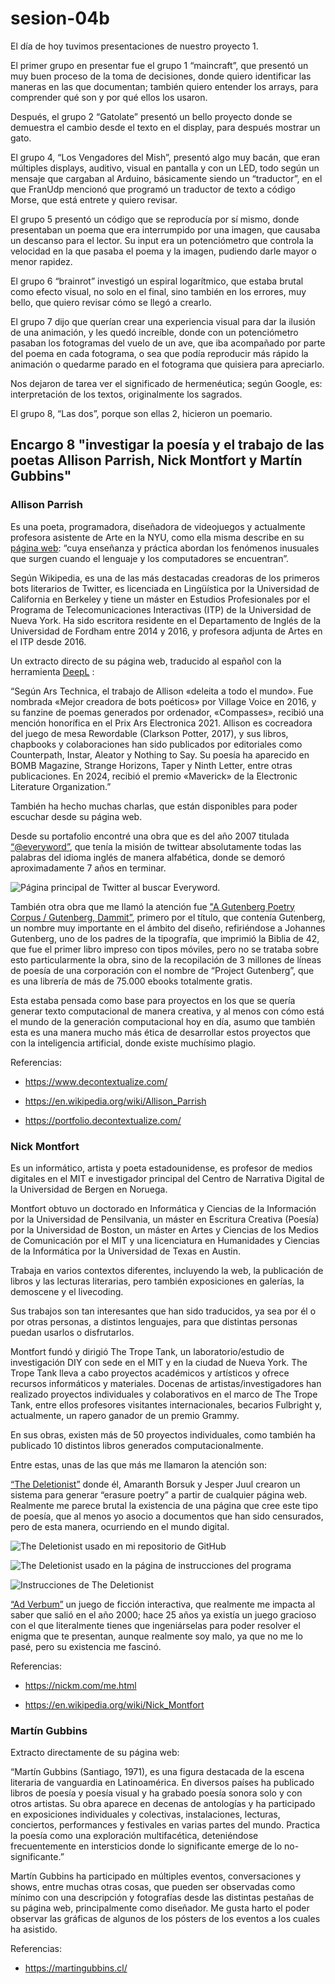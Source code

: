 # sesion-04b

El día de hoy tuvimos presentaciones de nuestro proyecto 1.

El primer grupo en presentar fue el grupo 1 “maincraft”, que presentó un muy buen proceso de la toma de decisiones, donde quiero identificar las maneras en las que documentan; también quiero entender los arrays, para comprender qué son y por qué ellos los usaron.

Después, el grupo 2 “Gatolate” presentó un bello proyecto donde se demuestra el cambio desde el texto en el display, para después mostrar un gato.

El grupo 4, “Los Vengadores del Mish”, presentó algo muy bacán, que eran múltiples displays, auditivo, visual en pantalla y con un LED, todo según un mensaje que cargaban al Arduino, básicamente siendo un “traductor”, en el que FranUdp mencionó que programó un traductor de texto a código Morse, que está entrete y quiero revisar.

El grupo 5 presentó un código que se reproducía por sí mismo, donde presentaban un poema que era interrumpido por una imagen, que causaba un descanso para el lector. Su input era un potenciómetro que controla la velocidad en la que pasaba el poema y la imagen, pudiendo darle mayor o menor rapidez.

El grupo 6 “brainrot” investigó un espiral logarítmico, que estaba brutal como efecto visual, no solo en el final, sino también en los errores, muy bello, que quiero revisar cómo se llegó a crearlo. 

El grupo 7 dijo que querían crear una experiencia visual para dar la ilusión de una animación, y les quedó increíble, donde con un potenciómetro pasaban los fotogramas del vuelo de un ave, que iba acompañado por parte del poema en cada fotograma, o sea que podía reproducir más rápido la animación o quedarme parado en el fotograma que quisiera para apreciarlo.

Nos dejaron de tarea ver el significado de hermenéutica; según Google, es: interpretación de los textos, originalmente los sagrados.

El grupo 8, “Las dos”, porque son ellas 2, hicieron un poemario. 

## Encargo 8 "investigar la poesía y el trabajo de las poetas Allison Parrish, Nick Montfort y Martín Gubbins"

### Allison Parrish

Es una poeta, programadora, diseñadora de videojuegos y actualmente profesora asistente de Arte en la NYU, como ella misma describe en su [página web](https://www.decontextualize.com/): “cuya enseñanza y práctica abordan los fenómenos inusuales que surgen cuando el lenguaje y los computadores se encuentran”. 

Según Wikipedia, es una de las más destacadas creadoras de los primeros bots literarios de Twitter, es licenciada en Lingüística por la Universidad de California en Berkeley y tiene un máster en Estudios Profesionales por el Programa de Telecomunicaciones Interactivas (ITP) de la Universidad de Nueva York. Ha sido escritora residente en el Departamento de Inglés de la Universidad de Fordham entre 2014 y 2016, y profesora adjunta de Artes en el ITP desde 2016.

Un extracto directo de su página web, traducido al español con la herramienta [DeepL](https://www.deepl.com/es/translator) :

“Según Ars Technica, el trabajo de Allison «deleita a todo el mundo». Fue nombrada «Mejor creadora de bots poéticos» por Village Voice en 2016, y su fanzine de poemas generados por ordenador, «Compasses», recibió una mención honorífica en el Prix Ars Electronica 2021. Allison es cocreadora del juego de mesa Rewordable (Clarkson Potter, 2017), y sus libros, chapbooks y colaboraciones han sido publicados por editoriales como Counterpath, Instar, Aleator y Nothing to Say. Su poesía ha aparecido en BOMB Magazine, Strange Horizons, Taper y Ninth Letter, entre otras publicaciones. En 2024, recibió el premio «Maverick» de la Electronic Literature Organization.”

También ha hecho muchas charlas, que están disponibles para poder escuchar desde su página web.

Desde su portafolio encontré una obra que es del año 2007 titulada [“@everyword”](https://github.com/aparrish/everywordbot ), que tenía la misión de twittear absolutamente todas las palabras del idioma inglés de manera alfabética, donde se demoró aproximadamente 7 años en terminar.

![Página principal de Twitter al buscar Everyword.](./imagenes/sesion-04b-Everyword.png)

También otra obra que me llamó la atención fue ["A Gutenberg Poetry Corpus / Gutenberg, Dammit”](https://github.com/aparrish/gutenberg-poetry-corpus), primero por el título, que contenía Gutenberg, un nombre muy importante en el ámbito del diseño, refiriéndose a Johannes Gutenberg, uno de los padres de la tipografía, que imprimió la Biblia de 42, que fue el primer libro impreso con tipos móviles, pero no se trataba sobre esto particularmente la obra, sino de la recopilación de 3 millones de líneas de poesía de una corporación con el nombre de “Project Gutenberg”, que es una librería de más de 75.000 ebooks totalmente gratis.

Esta estaba pensada como base para proyectos en los que se quería generar texto computacional de manera creativa, y al menos con cómo está el mundo de la generación computacional hoy en día, asumo que también esta es una manera mucho más ética de desarrollar estos proyectos que con la inteligencia artificial, donde existe muchísimo plagio.

Referencias:  
- https://www.decontextualize.com/  

- https://en.wikipedia.org/wiki/Allison_Parrish  

- https://portfolio.decontextualize.com/  

### Nick Montfort

Es un informático, artista y poeta estadounidense, es profesor de medios digitales en el MIT e investigador principal del Centro de Narrativa Digital de la Universidad de Bergen en Noruega. 

Montfort obtuvo un doctorado en Informática y Ciencias de la Información por la Universidad de Pensilvania, un máster en Escritura Creativa (Poesía) por la Universidad de Boston, un máster en Artes y Ciencias de los Medios de Comunicación por el MIT y una licenciatura en Humanidades y Ciencias de la Informática por la Universidad de Texas en Austin.

Trabaja en varios contextos diferentes, incluyendo la web, la publicación de libros y las lecturas literarias, pero también exposiciones en galerías, la demoscene y el livecoding.

Sus trabajos son tan interesantes que han sido traducidos, ya sea por él o por otras personas, a distintos lenguajes, para que distintas personas puedan usarlos o disfrutarlos.

Montfort fundó y dirigió The Trope Tank, un laboratorio/estudio de investigación DIY con sede en el MIT y en la ciudad de Nueva York. The Trope Tank lleva a cabo proyectos académicos y artísticos y ofrece recursos informáticos y materiales. Docenas de artistas/investigadores han realizado proyectos individuales y colaborativos en el marco de The Trope Tank, entre ellos profesores visitantes internacionales, becarios Fulbright y, actualmente, un rapero ganador de un premio Grammy.

En sus obras, existen más de 50 proyectos individuales, como también ha publicado 10 distintos libros generados computacionalmente.

Entre estas, unas de las que más me llamaron la atención son:

[“The Deletionist”](https://thedeletionist.com/) donde él, Amaranth Borsuk y Jesper Juul crearon un sistema para generar “erasure poetry” a partir de cualquier página web. Realmente me parece brutal la existencia de una página que cree este tipo de poesía, que al menos yo asocio a documentos que han sido censurados, pero de esta manera, ocurriendo en el mundo digital.

![The Deletionist usado en mi repositorio de GitHub](./imagenes/sesion-04b-TheDeletionist.png)

![The Deletionist usado en la página de instrucciones del programa](./imagenes/sesion-04b-TheDeletionist2.png)

![Instrucciones de The Deletionist](./imagenes/sesion-04b-TheDeletionist3.png)

[“Ad Verbum”](https://nickm.com/if/adverbum.html) un juego de ficción interactiva, que realmente me impacta al saber que salió en el año 2000; hace 25 años ya existía un juego gracioso con el que literalmente tienes que ingeniárselas para poder resolver el enigma que te presentan, aunque realmente soy malo, ya que no me lo pasé, pero su existencia me fascinó.

Referencias:  
- https://nickm.com/me.html  
 
- https://en.wikipedia.org/wiki/Nick_Montfort  

### Martín Gubbins

Extracto directamente de su página web: 

“Martín Gubbins (Santiago, 1971), es una figura destacada de la escena literaria de vanguardia en Latinoamérica. En diversos países ha publicado libros de poesía y poesía visual y ha grabado poesía sonora solo y con otros artistas. Su obra aparece en decenas de antologías y ha participado en exposiciones individuales y colectivas, instalaciones, lecturas, conciertos, performances y festivales en varias partes del mundo. Practica la poesía como una exploración multifacética, deteniéndose frecuentemente en intersticios donde lo significante emerge de lo no-significante.”

Martín Gubbins ha participado en múltiples eventos, conversaciones y shows, entre muchas otras cosas, que pueden ser observadas como mínimo con una descripción y fotografías desde las distintas pestañas de su página web, principalmente como diseñador. Me gusta harto el poder observar las gráficas de algunos de los pósters de los eventos a los cuales ha asistido.

Referencias:  

- https://martingubbins.cl/  
